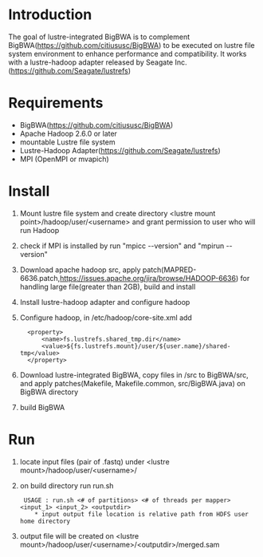 # Introduction
The goal of lustre-integrated BigBWA is to complement BigBWA(https://github.com/citiususc/BigBWA) to be executed on lustre file system environment to enhance performance and compatibility. It works with a lustre-hadoop adapter released by Seagate Inc.(https://github.com/Seagate/lustrefs)

# Requirements
- BigBWA(https://github.com/citiususc/BigBWA)
- Apache Hadoop 2.6.0 or later
- mountable Lustre file system
- Lustre-Hadoop Adapter(https://github.com/Seagate/lustrefs)
- MPI (OpenMPI or mvapich)

# Install
1. Mount lustre file system and create directory \<lustre mount point\>/hadoop/user/\<username\> and grant permission to user who will run Hadoop
2. check if MPI is installed by run "mpicc --version" and "mpirun --version"
3. Download apache hadoop src, apply patch(MAPRED-6636.patch,https://issues.apache.org/jira/browse/HADOOP-6636) for handling large file(greater than 2GB), build and install
4. Install lustre-hadoop adapter and configure hadoop
5. Configure hadoop, 
  in <hadoop home>/etc/hadoop/core-site.xml add

         <property>
             <name>fs.lustrefs.shared_tmp.dir</name>
             <value>${fs.lustrefs.mount}/user/${user.name}/shared-tmp</value>
         </property>

6. Download lustre-integrated BigBWA, copy files in /src to BigBWA/src, and apply patches(Makefile, Makefile.common, src/BigBWA.java) on BigBWA directory
7. build BigBWA 

# Run
1. locate input files (pair of .fastq)  under \<lustre mount\>/hadoop/user/\<username\>/
2. on build directory run run.sh

        USAGE : run.sh <# of partitions> <# of threads per mapper> <input_1> <input_2> <outputdir>
           * input output file location is relative path from HDFS user home directory

3. output file will be created on \<lustre mount\>/hadoop/user/\<username\>/\<outputdir\>/merged.sam
